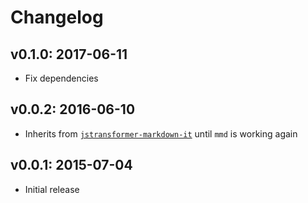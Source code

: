 # Changelog

## v0.1.0: 2017-06-11

- Fix dependencies

## v0.0.2: 2016-06-10

- Inherits from [`jstransformer-markdown-it`](https://github.com/jstransformers/jstransformer-markdown-it) until `mmd` is working again

## v0.0.1: 2015-07-04

- Initial release
